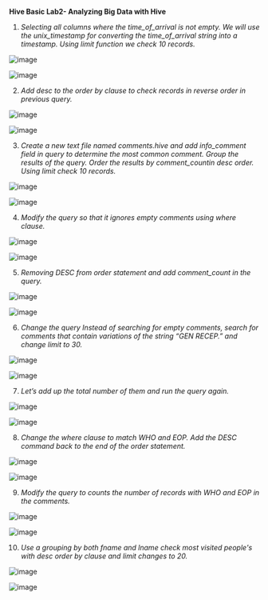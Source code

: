 **Hive Basic Lab2- Analyzing Big Data with Hive**

1.  *Selecting all columns where the time_of_arrival is not empty. We will use the unix_timestamp for converting the time_of_arrival string into a timestamp.  Using limit            function we check 10 records.*

![image](https://user-images.githubusercontent.com/63608018/90313885-94ba9680-df2d-11ea-8902-a98d732c8ea6.png)

![image](https://user-images.githubusercontent.com/63608018/90313890-98e6b400-df2d-11ea-9a09-717a5e6f5b6f.png)

2. *Add desc to the order by clause to check records in reverse order in previous query.*

![image](https://user-images.githubusercontent.com/63608018/90313923-c59acb80-df2d-11ea-93b3-6cf97600b6e6.png)

![image](https://user-images.githubusercontent.com/63608018/90313927-cb90ac80-df2d-11ea-8749-f8dc4731a84c.png)

3. *Create a new text file named comments.hive and add info_comment field in  query to determine the most common comment. Group the results of the query. Order the results by       comment_countin desc order. Using limit check 10 records.*

![image](https://user-images.githubusercontent.com/63608018/90313954-ecf19880-df2d-11ea-99c8-f0434f394f5e.png)

![image](https://user-images.githubusercontent.com/63608018/90313964-f24ee300-df2d-11ea-93a8-d4d37c3c9890.png)

4. *Modify the query so that it ignores empty comments using where clause.*

![image](https://user-images.githubusercontent.com/63608018/90314004-3510bb00-df2e-11ea-85e6-522bd116284e.png)

![image](https://user-images.githubusercontent.com/63608018/90314009-3e9a2300-df2e-11ea-8e64-4aff62cf45f1.png)

5. *Removing DESC from order statement and add comment_count in the query.*

![image](https://user-images.githubusercontent.com/63608018/90314030-64272c80-df2e-11ea-81f8-8b1aeb3ffb96.png)

![image](https://user-images.githubusercontent.com/63608018/90314040-6d17fe00-df2e-11ea-9d95-81347a0997e8.png)

6. *Change the query Instead of searching for empty comments, search for comments that contain variations of the string “GEN RECEP.” and change limit to 30.* 

![image](https://user-images.githubusercontent.com/63608018/90314072-989ae880-df2e-11ea-8ced-e57cf380fe0e.png)

![image](https://user-images.githubusercontent.com/63608018/90314078-a2bce700-df2e-11ea-973c-02c1dc24a40a.png)

7. *Let’s add up the total number of them and run the query again.* 

![image](https://user-images.githubusercontent.com/63608018/90314369-dd278380-df30-11ea-98a6-b5b62ccea866.png)

![image](https://user-images.githubusercontent.com/63608018/90314374-e7e21880-df30-11ea-95c4-1445aedc343f.png)

8. *Change the where clause to match WHO and EOP. Add the DESC command back to the end of the order statement.*

![image](https://user-images.githubusercontent.com/63608018/90314398-22e44c00-df31-11ea-910c-d38eb67d32cd.png)

![image](https://user-images.githubusercontent.com/63608018/90314405-2972c380-df31-11ea-810d-88fa6c7f218e.png)

9. *Modify the query to counts the number of records with WHO and EOP in the comments.*
  
  ![image](https://user-images.githubusercontent.com/63608018/90314427-545d1780-df31-11ea-9f3e-428830a9e2c8.png)
  
  ![image](https://user-images.githubusercontent.com/63608018/90314431-5d4de900-df31-11ea-8453-5ee4843ed46c.png)

10. *Use a grouping by both fname and lname check most visited people's with desc order by clause  and limit changes to 20.* 

![image](https://user-images.githubusercontent.com/63608018/90314468-9ab27680-df31-11ea-9244-552827954379.png)

![image](https://user-images.githubusercontent.com/63608018/90314471-a4d47500-df31-11ea-8da0-d1f115283d70.png)



